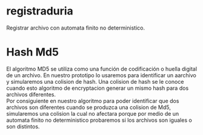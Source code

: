 # registraduria
Registrar archivo con automata finito no deterministico.

# Hash Md5
El algoritmo MD5 se utiliza como una función de codificación o huella digital de un archivo. En nuestro prototipo lo usaremos para identificar un aarchivo y simularemos una colision de hash. Una colision de hash se le conoce cuando esto algoritmo de encryptacion generar un mismo hash para dos archivos diferentes.  
Por consiguiente en nuestro algoritmo para poder identificar que dos archivos son diferentes cuando se produzca una colision de Md5, simularemos una colision la cual no afectara porque por medio de un automata finito no deterministico probaremos si los archivos son iguales o son distintos. 
